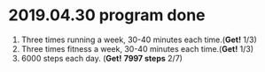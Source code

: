 # 2019.04.30 program done


 
1. Three times running a week, 30-40 minutes each time.(**Get!** 1/3)
2. Three times fitness a week, 30-40 minutes each time.(**Get!** 1/3)
3. 6000 steps each day. (**Get!** **7997 steps** 2/7)
